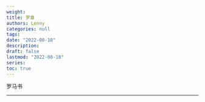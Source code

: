 ```yaml
---
weight: 
title: 罗章
authors: Lenny
categories: null
tags: 
date: "2022-08-18"
description: 
draft: false
lastmod: "2022-08-18"
series:
toc: true
---
```

罗马书

<!--more-->
---
